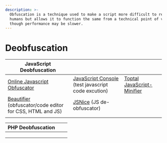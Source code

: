 ```yaml
---
description: >-
  Obfuscation is a technique used to make a script more difficult to read by
  humans but allows it to function the same from a technical point of view,
  though performance may be slower.
---
```


# Deobfuscation

| JavaScript Deobfuscation                                                           |                                                                               |                                                                                     |
| ---------------------------------------------------------------------------------- | ----------------------------------------------------------------------------- | ----------------------------------------------------------------------------------- |
| [Online Javascript Obfuscator](https://obfuscator.io/)                             | [JavaScript Console](https://jsconsole.com/) (test javascript code excution)  | [Toptal JavaScript-Minifier](https://www.toptal.com/developers/javascript-minifier) |
| [Beautifier ](https://beautifier.io/)(obfuscator/code editor for CSS, HTML and JS) | [JSNice](http://www.jsnice.org/) (JS de-obfuscator)                           |                                                                                     |
|                                                                                    |                                                                               |                                                                                     |

| PHP Deobfuscation |   |   |
| ----------------- | - | - |
|                   |   |   |
|                   |   |   |
|                   |   |   |
